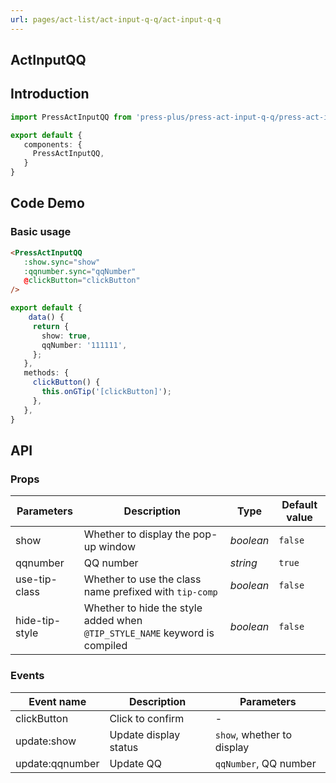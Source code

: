```yaml
---
url: pages/act-list/act-input-q-q/act-input-q-q
---
```


## ActInputQQ 


## Introduction

```ts
import PressActInputQQ from 'press-plus/press-act-input-q-q/press-act-input-q-q';

export default {
   components: {
     PressActInputQQ,
   }
}
```

## Code Demo

### Basic usage

```html
<PressActInputQQ
   :show.sync="show"
   :qqnumber.sync="qqNumber"
   @clickButton="clickButton"
/>
```

```ts
export default {
    data() {
     return {
       show: true,
       qqNumber: '111111',
     };
   },
   methods: {
     clickButton() {
       this.onGTip('[clickButton]');
     },
   },
}
```

## API

### Props

| Parameters     | Description                                                                | Type      | Default value |
| -------------- | -------------------------------------------------------------------------- | --------- | ------------- |
| show           | Whether to display the pop-up window                                       | _boolean_ | `false`       |
| qqnumber       | QQ number                                                                  | _string_  | `true`        |
| use-tip-class  | Whether to use the class name prefixed with `tip-comp`                     | _boolean_ | `false`       |
| hide-tip-style | Whether to hide the style added when `@TIP_STYLE_NAME` keyword is compiled | _boolean_ | `false`       |



### Events

| Event name      | Description           | Parameters                 |
| --------------- | --------------------- | -------------------------- |
| clickButton     | Click to confirm      | -                          |
| update:show     | Update display status | `show`, whether to display |
| update:qqnumber | Update QQ             | `qqNumber`, QQ number      |